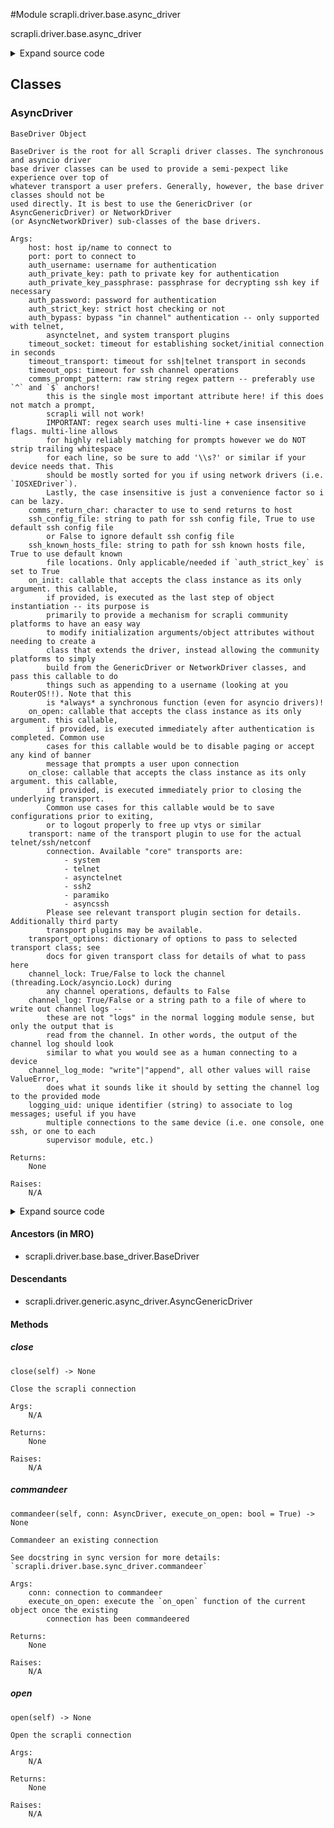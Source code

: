 <link rel="preload stylesheet" as="style" href="https://cdnjs.cloudflare.com/ajax/libs/10up-sanitize.css/11.0.1/sanitize.min.css" integrity="sha256-PK9q560IAAa6WVRRh76LtCaI8pjTJ2z11v0miyNNjrs=" crossorigin>
<link rel="preload stylesheet" as="style" href="https://cdnjs.cloudflare.com/ajax/libs/10up-sanitize.css/11.0.1/typography.min.css" integrity="sha256-7l/o7C8jubJiy74VsKTidCy1yBkRtiUGbVkYBylBqUg=" crossorigin>
<link rel="stylesheet preload" as="style" href="https://cdnjs.cloudflare.com/ajax/libs/highlight.js/10.1.1/styles/github.min.css" crossorigin>
<script defer src="https://cdnjs.cloudflare.com/ajax/libs/highlight.js/10.1.1/highlight.min.js" integrity="sha256-Uv3H6lx7dJmRfRvH8TH6kJD1TSK1aFcwgx+mdg3epi8=" crossorigin></script>
<script>window.addEventListener('DOMContentLoaded', () => hljs.initHighlighting())</script>















#Module scrapli.driver.base.async_driver

scrapli.driver.base.async_driver

<details class="source">
    <summary>
        <span>Expand source code</span>
    </summary>
    <pre>
        <code class="python">
"""scrapli.driver.base.async_driver"""
from types import TracebackType
from typing import Any, Optional, Type, TypeVar

from scrapli.channel import AsyncChannel
from scrapli.driver.base.base_driver import BaseDriver
from scrapli.exceptions import ScrapliValueError
from scrapli.transport import ASYNCIO_TRANSPORTS

_T = TypeVar("_T", bound="AsyncDriver")


class AsyncDriver(BaseDriver):
    def __init__(self, **kwargs: Any):
        super().__init__(**kwargs)

        if self.transport_name not in ASYNCIO_TRANSPORTS:
            raise ScrapliValueError(
                "provided transport is *not* an asyncio transport, must use an async transport with"
                " the AsyncDriver(s)"
            )

        self.channel = AsyncChannel(
            transport=self.transport,
            base_channel_args=self._base_channel_args,
        )

    async def __aenter__(self: _T) -> _T:
        """
        Enter method for context manager

        Args:
            N/A

        Returns:
            _T: a concrete implementation of the opened AsyncDriver object

        Raises:
            N/A

        """
        await self.open()
        return self

    async def __aexit__(
        self,
        exception_type: Optional[Type[BaseException]],
        exception_value: Optional[BaseException],
        traceback: Optional[TracebackType],
    ) -> None:
        """
        Exit method to cleanup for context manager

        Args:
            exception_type: exception type being raised
            exception_value: message from exception being raised
            traceback: traceback from exception being raised

        Returns:
            None

        Raises:
            N/A

        """
        await self.close()

    async def open(self) -> None:
        """
        Open the scrapli connection

        Args:
            N/A

        Returns:
            None

        Raises:
            N/A

        """
        self._pre_open_closing_log(closing=False)

        await self.transport.open()
        self.channel.open()

        if (
            self.transport_name
            in (
                "telnet",
                "asynctelnet",
            )
            and not self.auth_bypass
        ):
            await self.channel.channel_authenticate_telnet(
                auth_username=self.auth_username, auth_password=self.auth_password
            )

        if self.on_open:
            await self.on_open(self)

        self._post_open_closing_log(closing=False)

    async def close(self) -> None:
        """
        Close the scrapli connection

        Args:
            N/A

        Returns:
            None

        Raises:
            N/A

        """
        self._post_open_closing_log(closing=True)

        if self.on_close:
            await self.on_close(self)

        self.transport.close()
        self.channel.close()

        self._post_open_closing_log(closing=True)

    async def commandeer(self, conn: "AsyncDriver", execute_on_open: bool = True) -> None:
        """
        Commandeer an existing connection

        See docstring in sync version for more details: `scrapli.driver.base.sync_driver.commandeer`

        Args:
            conn: connection to commandeer
            execute_on_open: execute the `on_open` function of the current object once the existing
                connection has been commandeered

        Returns:
            None

        Raises:
            N/A

        """
        original_logger = conn.logger
        original_transport = conn.transport
        original_transport_logger = conn.transport.logger
        original_channel_logger = conn.channel.logger
        original_channel_channel_log = conn.channel.channel_log

        self.logger = original_logger
        self.channel.logger = original_channel_logger
        self.channel.transport = original_transport
        self.transport = original_transport
        self.transport.logger = original_transport_logger

        if original_channel_channel_log is not None:
            # if the original connection had a channel log we also commandeer that; note that when
            # the new connection is closed this will also close the channel log; see docstring.
            self.channel.channel_log = original_channel_channel_log

        if execute_on_open and self.on_open is not None:
            await self.on_open(self)

    @staticmethod
    def ___getwide___() -> None:  # pragma: no cover
        """
        Dumb inside joke easter egg :)

        Args:
            N/A

        Returns:
            None

        Raises:
            N/A

        """
        wide = r"""
KKKXXXXXXXXXXNNNNNNNNNNNNNNNWWWWWWWWWWWWWWWWWWWWWWWWWWWWWWWWWWWWWWWWWWWWWWWWWWWWWWWWWWWWWWWWWWWWWWWW
000000000000KKKKKKKKKKXXXXXXXXXXXXXXXXXNNXXK0Okxdoolllloodxk0KXNNWWNWWWWWWWWWWWWWWWWWWWWWWWWWWWWNNNN
kkkkkkkOOOOOOOOOOO00000000000000000000kdl:,...              ..';coxOKKKKKKKKKKKKXKKXXKKKXXXXXKKKK000
kkkkkkkOOOOOOOOOOOO000000000000000Od:,.                            .,cdOKKKKKKKKKKKK0000OOOOOOOOOOOO
kkkkkkkkOOOOOOOOOOO0000000000000kc'                                    .:d0KKKKKKKKK0KKOkOOOOOOOOOO0
kkkkkkkkOOOOOOOOOOOO00000000000o'                                         ,o0KKKKKKKKKKOkOOOOOOOOO00
kkkkkkkkOOOOOOOOOOOOO000000000o.                                            ;kKKKKKKKKKOkOOOOOOOOO00
OOOOOOOOOO0000000000000000K0Kk'                                              'xKKKKKKKKOkOOOOOOOOO00
KKKKKKKKKXXXXXXXXXXXXXXNNNNNNd.                                               cXNNNNNNNK0000O00O0000
KKKKKKKKKXXXXXXXXXXXXNNNNNNNXl        ...............                         :XWWWWWWWX000000000000
KKKKKKKKKXXXXXXXXXXXXXXNNNNNXc     ...''',,,,,,;;,,,,,,'''......             .xWWWWWWWWX000000000000
KKKKKKKKKKKXXXXXXXXXXXXXNNNNK;    ...',,,,;;;;;;;:::::::;;;;;;,,'.          .oNWWWWWWWNK000000OOOO00
KKKKKKKKKKKKXXXXXXXXXXXXXXXN0,  ...'',,,;;;;;;:::::::::::::::;;;;,'.       .dNWWWWWWWWNK0000OOOOOOOO
0000KKKKKKKKKKKKKXXXXXXXXXXN0, ..'',,,,;;;;;;:::::::::::::::::;;;;,,..    ;ONNNNNWWWWWNK00OOOOOOOOOO
kkkkkkOOOOOOOOOOOOOOOOOOO000k; ..,,,,,,'',,;;::::::::::::::::;;;;;;,'.  .lOKKKKXXKXXKK0OOOOOOOOOOOOO
xxxkkkkkkkkkkkkkkkkkkOOOOkdll;..',,,,,,,''...';::ccccc:::::::::;;;;;,...o0000000000000OkkOOOkkOOOOOO
xxxxxxkkkkkkkkkkkkkkkkkkOd:;;,..,;;;;;;;;;;,'',,;:ccccccccc:::;;;;;;,..cO0000000000000Oxkkkkkkkkkkkk
xxxxxxxxkkkkkkkkkkkkkkkkkl:;;,'';;;;;,'''''',,,,,;::ccc::;,,'.'''',;,,lO00000000000000kxkkkkkkkkkkkk
xxxxxxxxkkkkkkkkkkkkkkkkko::;'';;;;;;,''....,'',,,,;:c:;,,'''',,;;;;,:x00000000000000Okxkkkkkkkkkkkk
xxxxxxxxxxkkkkkkkkkkkkkkkxl;,,;;;;:::;;;,,,,,,,,,,,,:c:;,'....''',;;,;cxO000000000000Okxkkkkkkkkkkkk
kkkkOOOOOOOOOOOOOO00000000x:;;;;;:::c::::::;;;;;;;;;:c:;,,,,'',,',;:::lOKKKKKKXXXXXXKKOkkkkkkkkkkkkk
000000000000000KKKKKKKKKKK0dc;,;;:::ccccccc::::;;;;;:cc:;;;;:::::::::lOXXXXXNNNNNNNNXX0Okkkkkkkkkkkk
OO00000000000000000KKKKKKKK0d::;;;::ccccccccc:;;;;;;;:c:;::ccccccc::cOXXXXXXXXXNNNNNXX0kkkkkkkkkkkkk
OOO00000000000000000000KKKKKOxxc;;;::ccccccc:;;;;;;;:ccc:::cccllcc;:kKXXXXXXXXXXXXXXXKOkkkkkkkkkkkkk
OOOOO00000000000000000000KKK0kdl;;;;;:ccccc::;,,,,;;:clc:::cclllcc:oKXXXXXXXXXXXXXXXXKOkkkkkkkkkkkkk
OOOOOOO0000000000000000Okxdlc;,,;;::;;::cc::;;,,,,,;:::;;:cccccc::clxkO00KKKKKKKKKXKK0kkkkkkkkkkkxkk
kkkkkkkkkkkkkkkkkkkxdoc:,''.....,;:::;;;::;;;;;;;;;;;;;;;:ccc:::;,',;;:clodxkOOOOOOOOkxxxxxxxxxxxxxx
ddddddddddddddoolc;,'''..........,;;:;;;::;,,,,,;;;;;::::::c:::;'.',,;;;;;::clodxkkkkxdxxxxxxxxxxxxx
dddddddoolc::;,'''.......      ..',;;;;;;;;,'........',;::::::;;,,;;;;;;;;:::::ccloddddxxxxxxxxxxxxx
dollc:;,,''.........         ..'''',,,,;;;;;,'''.....'',::::;,,;;;::::;;,,;;;;;;;;;::cldxxxxxxdxxdxx
l;'''.''......             ..'',,''',,,,;;;::;;,,,,,,;;::;;'.....',;;,,''',,,,,,'',,,',:odxddddddddd
.............             .'',,,,,''',,,;;;;::::;::::::;;;........'''''''..'.....,,'...';cdddddddddd
. .......                .',,,,,;,,'',,,,;;;::::::::::;;cc. .....''...'''.......','......':odxdddddd
   ...                  .',,;;;;;;,'',;;,,,;;;::::::::;cxo....................''''.......'';lddddddd
    ..                  .,;,;;;;;;,,,',;;;,,,,;;;;;;;;:dKO:..................''''.. .......',cdddddd
                         ,:;;;;;,,,,;,,;::;,,,,,;::::::dK0c..................'''..  ........',codddd
                         .;:;;;;;,,;;;,,;:;;:;,,;:::::clc,...   ...........'''.... ....  .....':oddd
                          .',;;;;;;;;;,,;:;;;;,;::::::;'......       ......'.........   .....'',cood
                            ..,;;;;;;;;;;;:;;;;:::::;'.    .         ..............       ...''',:od
                              ..',;;;;:;;;:::::::,,'.              ...............        ....''.':o
                                 ...',,;;,,;,,'..                 ...............        ..  .....'c
               __              _     __....                      ................     ....   ......'
   ____ ____  / /_   _      __(_)___/ /__                    ..............   ..    ...     .......
  / __ `/ _ \/ __/  | | /| / / / __  / _ \                 ................    .             ......
 / /_/ /  __/ /_    | |/ |/ / / /_/ /  __/                .................                  ......
 \__, /\___/\__/    |__/|__/_/\__,_/\___/                  ...............                   ......
/____/                                                     ...............  ..             ........
"""
        print(wide)
        </code>
    </pre>
</details>




## Classes

### AsyncDriver


```text
BaseDriver Object

BaseDriver is the root for all Scrapli driver classes. The synchronous and asyncio driver
base driver classes can be used to provide a semi-pexpect like experience over top of
whatever transport a user prefers. Generally, however, the base driver classes should not be
used directly. It is best to use the GenericDriver (or AsyncGenericDriver) or NetworkDriver
(or AsyncNetworkDriver) sub-classes of the base drivers.

Args:
    host: host ip/name to connect to
    port: port to connect to
    auth_username: username for authentication
    auth_private_key: path to private key for authentication
    auth_private_key_passphrase: passphrase for decrypting ssh key if necessary
    auth_password: password for authentication
    auth_strict_key: strict host checking or not
    auth_bypass: bypass "in channel" authentication -- only supported with telnet,
        asynctelnet, and system transport plugins
    timeout_socket: timeout for establishing socket/initial connection in seconds
    timeout_transport: timeout for ssh|telnet transport in seconds
    timeout_ops: timeout for ssh channel operations
    comms_prompt_pattern: raw string regex pattern -- preferably use `^` and `$` anchors!
        this is the single most important attribute here! if this does not match a prompt,
        scrapli will not work!
        IMPORTANT: regex search uses multi-line + case insensitive flags. multi-line allows
        for highly reliably matching for prompts however we do NOT strip trailing whitespace
        for each line, so be sure to add '\\s?' or similar if your device needs that. This
        should be mostly sorted for you if using network drivers (i.e. `IOSXEDriver`).
        Lastly, the case insensitive is just a convenience factor so i can be lazy.
    comms_return_char: character to use to send returns to host
    ssh_config_file: string to path for ssh config file, True to use default ssh config file
        or False to ignore default ssh config file
    ssh_known_hosts_file: string to path for ssh known hosts file, True to use default known
        file locations. Only applicable/needed if `auth_strict_key` is set to True
    on_init: callable that accepts the class instance as its only argument. this callable,
        if provided, is executed as the last step of object instantiation -- its purpose is
        primarily to provide a mechanism for scrapli community platforms to have an easy way
        to modify initialization arguments/object attributes without needing to create a
        class that extends the driver, instead allowing the community platforms to simply
        build from the GenericDriver or NetworkDriver classes, and pass this callable to do
        things such as appending to a username (looking at you RouterOS!!). Note that this
        is *always* a synchronous function (even for asyncio drivers)!
    on_open: callable that accepts the class instance as its only argument. this callable,
        if provided, is executed immediately after authentication is completed. Common use
        cases for this callable would be to disable paging or accept any kind of banner
        message that prompts a user upon connection
    on_close: callable that accepts the class instance as its only argument. this callable,
        if provided, is executed immediately prior to closing the underlying transport.
        Common use cases for this callable would be to save configurations prior to exiting,
        or to logout properly to free up vtys or similar
    transport: name of the transport plugin to use for the actual telnet/ssh/netconf
        connection. Available "core" transports are:
            - system
            - telnet
            - asynctelnet
            - ssh2
            - paramiko
            - asyncssh
        Please see relevant transport plugin section for details. Additionally third party
        transport plugins may be available.
    transport_options: dictionary of options to pass to selected transport class; see
        docs for given transport class for details of what to pass here
    channel_lock: True/False to lock the channel (threading.Lock/asyncio.Lock) during
        any channel operations, defaults to False
    channel_log: True/False or a string path to a file of where to write out channel logs --
        these are not "logs" in the normal logging module sense, but only the output that is
        read from the channel. In other words, the output of the channel log should look
        similar to what you would see as a human connecting to a device
    channel_log_mode: "write"|"append", all other values will raise ValueError,
        does what it sounds like it should by setting the channel log to the provided mode
    logging_uid: unique identifier (string) to associate to log messages; useful if you have
        multiple connections to the same device (i.e. one console, one ssh, or one to each
        supervisor module, etc.)

Returns:
    None

Raises:
    N/A
```

<details class="source">
    <summary>
        <span>Expand source code</span>
    </summary>
    <pre>
        <code class="python">
class AsyncDriver(BaseDriver):
    def __init__(self, **kwargs: Any):
        super().__init__(**kwargs)

        if self.transport_name not in ASYNCIO_TRANSPORTS:
            raise ScrapliValueError(
                "provided transport is *not* an asyncio transport, must use an async transport with"
                " the AsyncDriver(s)"
            )

        self.channel = AsyncChannel(
            transport=self.transport,
            base_channel_args=self._base_channel_args,
        )

    async def __aenter__(self: _T) -> _T:
        """
        Enter method for context manager

        Args:
            N/A

        Returns:
            _T: a concrete implementation of the opened AsyncDriver object

        Raises:
            N/A

        """
        await self.open()
        return self

    async def __aexit__(
        self,
        exception_type: Optional[Type[BaseException]],
        exception_value: Optional[BaseException],
        traceback: Optional[TracebackType],
    ) -> None:
        """
        Exit method to cleanup for context manager

        Args:
            exception_type: exception type being raised
            exception_value: message from exception being raised
            traceback: traceback from exception being raised

        Returns:
            None

        Raises:
            N/A

        """
        await self.close()

    async def open(self) -> None:
        """
        Open the scrapli connection

        Args:
            N/A

        Returns:
            None

        Raises:
            N/A

        """
        self._pre_open_closing_log(closing=False)

        await self.transport.open()
        self.channel.open()

        if (
            self.transport_name
            in (
                "telnet",
                "asynctelnet",
            )
            and not self.auth_bypass
        ):
            await self.channel.channel_authenticate_telnet(
                auth_username=self.auth_username, auth_password=self.auth_password
            )

        if self.on_open:
            await self.on_open(self)

        self._post_open_closing_log(closing=False)

    async def close(self) -> None:
        """
        Close the scrapli connection

        Args:
            N/A

        Returns:
            None

        Raises:
            N/A

        """
        self._post_open_closing_log(closing=True)

        if self.on_close:
            await self.on_close(self)

        self.transport.close()
        self.channel.close()

        self._post_open_closing_log(closing=True)

    async def commandeer(self, conn: "AsyncDriver", execute_on_open: bool = True) -> None:
        """
        Commandeer an existing connection

        See docstring in sync version for more details: `scrapli.driver.base.sync_driver.commandeer`

        Args:
            conn: connection to commandeer
            execute_on_open: execute the `on_open` function of the current object once the existing
                connection has been commandeered

        Returns:
            None

        Raises:
            N/A

        """
        original_logger = conn.logger
        original_transport = conn.transport
        original_transport_logger = conn.transport.logger
        original_channel_logger = conn.channel.logger
        original_channel_channel_log = conn.channel.channel_log

        self.logger = original_logger
        self.channel.logger = original_channel_logger
        self.channel.transport = original_transport
        self.transport = original_transport
        self.transport.logger = original_transport_logger

        if original_channel_channel_log is not None:
            # if the original connection had a channel log we also commandeer that; note that when
            # the new connection is closed this will also close the channel log; see docstring.
            self.channel.channel_log = original_channel_channel_log

        if execute_on_open and self.on_open is not None:
            await self.on_open(self)

    @staticmethod
    def ___getwide___() -> None:  # pragma: no cover
        """
        Dumb inside joke easter egg :)

        Args:
            N/A

        Returns:
            None

        Raises:
            N/A

        """
        wide = r"""
KKKXXXXXXXXXXNNNNNNNNNNNNNNNWWWWWWWWWWWWWWWWWWWWWWWWWWWWWWWWWWWWWWWWWWWWWWWWWWWWWWWWWWWWWWWWWWWWWWWW
000000000000KKKKKKKKKKXXXXXXXXXXXXXXXXXNNXXK0Okxdoolllloodxk0KXNNWWNWWWWWWWWWWWWWWWWWWWWWWWWWWWWNNNN
kkkkkkkOOOOOOOOOOO00000000000000000000kdl:,...              ..';coxOKKKKKKKKKKKKXKKXXKKKXXXXXKKKK000
kkkkkkkOOOOOOOOOOOO000000000000000Od:,.                            .,cdOKKKKKKKKKKKK0000OOOOOOOOOOOO
kkkkkkkkOOOOOOOOOOO0000000000000kc'                                    .:d0KKKKKKKKK0KKOkOOOOOOOOOO0
kkkkkkkkOOOOOOOOOOOO00000000000o'                                         ,o0KKKKKKKKKKOkOOOOOOOOO00
kkkkkkkkOOOOOOOOOOOOO000000000o.                                            ;kKKKKKKKKKOkOOOOOOOOO00
OOOOOOOOOO0000000000000000K0Kk'                                              'xKKKKKKKKOkOOOOOOOOO00
KKKKKKKKKXXXXXXXXXXXXXXNNNNNNd.                                               cXNNNNNNNK0000O00O0000
KKKKKKKKKXXXXXXXXXXXXNNNNNNNXl        ...............                         :XWWWWWWWX000000000000
KKKKKKKKKXXXXXXXXXXXXXXNNNNNXc     ...''',,,,,,;;,,,,,,'''......             .xWWWWWWWWX000000000000
KKKKKKKKKKKXXXXXXXXXXXXXNNNNK;    ...',,,,;;;;;;;:::::::;;;;;;,,'.          .oNWWWWWWWNK000000OOOO00
KKKKKKKKKKKKXXXXXXXXXXXXXXXN0,  ...'',,,;;;;;;:::::::::::::::;;;;,'.       .dNWWWWWWWWNK0000OOOOOOOO
0000KKKKKKKKKKKKKXXXXXXXXXXN0, ..'',,,,;;;;;;:::::::::::::::::;;;;,,..    ;ONNNNNWWWWWNK00OOOOOOOOOO
kkkkkkOOOOOOOOOOOOOOOOOOO000k; ..,,,,,,'',,;;::::::::::::::::;;;;;;,'.  .lOKKKKXXKXXKK0OOOOOOOOOOOOO
xxxkkkkkkkkkkkkkkkkkkOOOOkdll;..',,,,,,,''...';::ccccc:::::::::;;;;;,...o0000000000000OkkOOOkkOOOOOO
xxxxxxkkkkkkkkkkkkkkkkkkOd:;;,..,;;;;;;;;;;,'',,;:ccccccccc:::;;;;;;,..cO0000000000000Oxkkkkkkkkkkkk
xxxxxxxxkkkkkkkkkkkkkkkkkl:;;,'';;;;;,'''''',,,,,;::ccc::;,,'.'''',;,,lO00000000000000kxkkkkkkkkkkkk
xxxxxxxxkkkkkkkkkkkkkkkkko::;'';;;;;;,''....,'',,,,;:c:;,,'''',,;;;;,:x00000000000000Okxkkkkkkkkkkkk
xxxxxxxxxxkkkkkkkkkkkkkkkxl;,,;;;;:::;;;,,,,,,,,,,,,:c:;,'....''',;;,;cxO000000000000Okxkkkkkkkkkkkk
kkkkOOOOOOOOOOOOOO00000000x:;;;;;:::c::::::;;;;;;;;;:c:;,,,,'',,',;:::lOKKKKKKXXXXXXKKOkkkkkkkkkkkkk
000000000000000KKKKKKKKKKK0dc;,;;:::ccccccc::::;;;;;:cc:;;;;:::::::::lOXXXXXNNNNNNNNXX0Okkkkkkkkkkkk
OO00000000000000000KKKKKKKK0d::;;;::ccccccccc:;;;;;;;:c:;::ccccccc::cOXXXXXXXXXNNNNNXX0kkkkkkkkkkkkk
OOO00000000000000000000KKKKKOxxc;;;::ccccccc:;;;;;;;:ccc:::cccllcc;:kKXXXXXXXXXXXXXXXKOkkkkkkkkkkkkk
OOOOO00000000000000000000KKK0kdl;;;;;:ccccc::;,,,,;;:clc:::cclllcc:oKXXXXXXXXXXXXXXXXKOkkkkkkkkkkkkk
OOOOOOO0000000000000000Okxdlc;,,;;::;;::cc::;;,,,,,;:::;;:cccccc::clxkO00KKKKKKKKKXKK0kkkkkkkkkkkxkk
kkkkkkkkkkkkkkkkkkkxdoc:,''.....,;:::;;;::;;;;;;;;;;;;;;;:ccc:::;,',;;:clodxkOOOOOOOOkxxxxxxxxxxxxxx
ddddddddddddddoolc;,'''..........,;;:;;;::;,,,,,;;;;;::::::c:::;'.',,;;;;;::clodxkkkkxdxxxxxxxxxxxxx
dddddddoolc::;,'''.......      ..',;;;;;;;;,'........',;::::::;;,,;;;;;;;;:::::ccloddddxxxxxxxxxxxxx
dollc:;,,''.........         ..'''',,,,;;;;;,'''.....'',::::;,,;;;::::;;,,;;;;;;;;;::cldxxxxxxdxxdxx
l;'''.''......             ..'',,''',,,,;;;::;;,,,,,,;;::;;'.....',;;,,''',,,,,,'',,,',:odxddddddddd
.............             .'',,,,,''',,,;;;;::::;::::::;;;........'''''''..'.....,,'...';cdddddddddd
. .......                .',,,,,;,,'',,,,;;;::::::::::;;cc. .....''...'''.......','......':odxdddddd
   ...                  .',,;;;;;;,'',;;,,,;;;::::::::;cxo....................''''.......'';lddddddd
    ..                  .,;,;;;;;;,,,',;;;,,,,;;;;;;;;:dKO:..................''''.. .......',cdddddd
                         ,:;;;;;,,,,;,,;::;,,,,,;::::::dK0c..................'''..  ........',codddd
                         .;:;;;;;,,;;;,,;:;;:;,,;:::::clc,...   ...........'''.... ....  .....':oddd
                          .',;;;;;;;;;,,;:;;;;,;::::::;'......       ......'.........   .....'',cood
                            ..,;;;;;;;;;;;:;;;;:::::;'.    .         ..............       ...''',:od
                              ..',;;;;:;;;:::::::,,'.              ...............        ....''.':o
                                 ...',,;;,,;,,'..                 ...............        ..  .....'c
               __              _     __....                      ................     ....   ......'
   ____ ____  / /_   _      __(_)___/ /__                    ..............   ..    ...     .......
  / __ `/ _ \/ __/  | | /| / / / __  / _ \                 ................    .             ......
 / /_/ /  __/ /_    | |/ |/ / / /_/ /  __/                .................                  ......
 \__, /\___/\__/    |__/|__/_/\__,_/\___/                  ...............                   ......
/____/                                                     ...............  ..             ........
"""
        print(wide)
        </code>
    </pre>
</details>


#### Ancestors (in MRO)
- scrapli.driver.base.base_driver.BaseDriver
#### Descendants
- scrapli.driver.generic.async_driver.AsyncGenericDriver
#### Methods

    

##### close
`close(self) ‑> None`

```text
Close the scrapli connection

Args:
    N/A

Returns:
    None

Raises:
    N/A
```



    

##### commandeer
`commandeer(self, conn: AsyncDriver, execute_on_open: bool = True) ‑> None`

```text
Commandeer an existing connection

See docstring in sync version for more details: `scrapli.driver.base.sync_driver.commandeer`

Args:
    conn: connection to commandeer
    execute_on_open: execute the `on_open` function of the current object once the existing
        connection has been commandeered

Returns:
    None

Raises:
    N/A
```



    

##### open
`open(self) ‑> None`

```text
Open the scrapli connection

Args:
    N/A

Returns:
    None

Raises:
    N/A
```